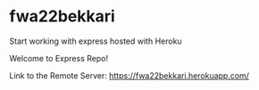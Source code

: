 # fwa22bekkari
Start working with express hosted with Heroku

Welcome to Express Repo!

Link to the Remote Server: <https://fwa22bekkari.herokuapp.com/>
